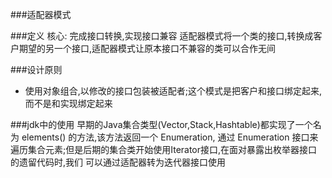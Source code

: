 ###适配器模式

###定义
核心: 完成接口转换,实现接口兼容
适配器模式将一个类的接口,转换成客户期望的另一个接口,适配器模式让原本接口不兼容的类可以合作无间

###设计原则
* 使用对象组合,以修改的接口包装被适配者;这个模式是把客户和接口绑定起来,而不是和实现绑定起来

###jdk中的使用
早期的Java集合类型(Vector,Stack,Hashtable)都实现了一个名为 elements() 的方法,该方法返回一个 Enumeration,
通过 Enumeration 接口来遍历集合元素;但是后期的集合类开始使用Iterator接口,在面对暴露出枚举器接口的遗留代码时,我们
可以通过适配器转为迭代器接口使用
